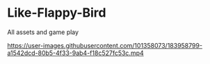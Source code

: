 # Like-Flappy-Bird
All assets and game play






https://user-images.githubusercontent.com/101358073/183958799-a1542dcd-80b5-4f33-9ab4-f18c527fc53c.mp4


